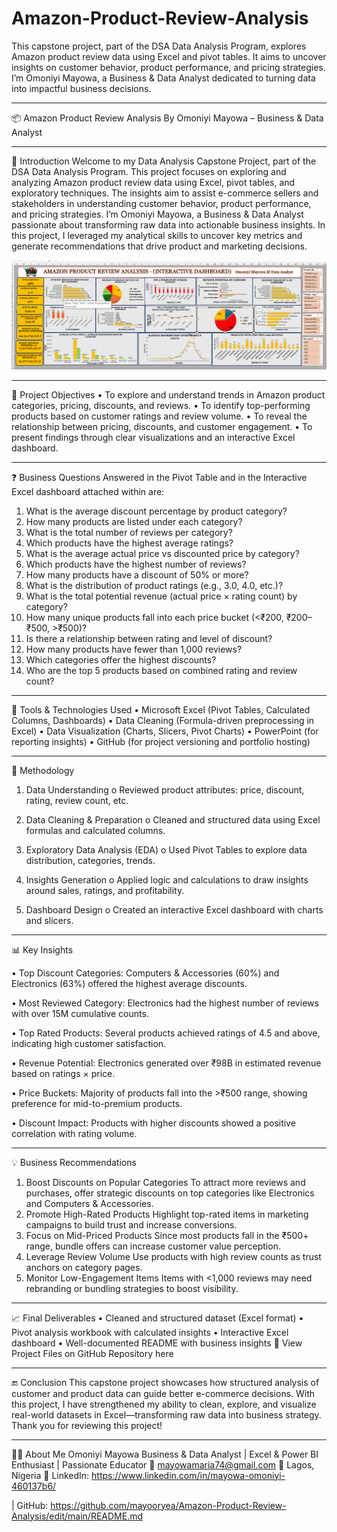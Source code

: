 # Amazon-Product-Review-Analysis
This capstone project, part of the DSA Data Analysis Program, explores Amazon product review data using Excel and pivot tables. It aims to uncover insights on customer behavior, product performance, and pricing strategies. I’m Omoniyi Mayowa, a Business &amp; Data Analyst dedicated to turning data into impactful business decisions.         


________________________________________
📦 Amazon Product Review Analysis
By Omoniyi Mayowa – Business & Data Analyst
________________________________________
🧾 Introduction
Welcome to my Data Analysis Capstone Project, part of the DSA Data Analysis Program. This project focuses on exploring and analyzing Amazon product review data using Excel, pivot tables, and exploratory techniques. The insights aim to assist e-commerce sellers and stakeholders in understanding customer behavior, product performance, and pricing strategies.
I’m Omoniyi Mayowa, a Business & Data Analyst passionate about transforming raw data into actionable business insights. In this project, I leveraged my analytical skills to uncover key metrics and generate recommendations that drive product and marketing decisions.

![image alt](https://github.com/mayooryea/Amazon-Product-Review-Analysis/blob/0e33d894ee221f2decbaf026584cff847c806fa4/1.%20Amazon%20dashboard.png)
________________________________________
🎯 Project Objectives
•	To explore and understand trends in Amazon product categories, pricing, discounts, and reviews.
•	To identify top-performing products based on customer ratings and review volume.
•	To reveal the relationship between pricing, discounts, and customer engagement.
•	To present findings through clear visualizations and an interactive Excel dashboard.
________________________________________
❓ Business Questions Answered in the Pivot Table and in the Interactive Excel dashboard attached within are:
1.	What is the average discount percentage by product category?
2.	How many products are listed under each category?
3.	What is the total number of reviews per category?
4.	Which products have the highest average ratings?
5.	What is the average actual price vs discounted price by category?
6.	Which products have the highest number of reviews?
7.	How many products have a discount of 50% or more?
8.	What is the distribution of product ratings (e.g., 3.0, 4.0, etc.)?
9.	What is the total potential revenue (actual price × rating count) by category?
10.	How many unique products fall into each price bucket (<₹200, ₹200–₹500, >₹500)?
11.	Is there a relationship between rating and level of discount?
12.	How many products have fewer than 1,000 reviews?
13.	Which categories offer the highest discounts?
14.	Who are the top 5 products based on combined rating and review count?
________________________________________
🧰 Tools & Technologies Used
•	Microsoft Excel (Pivot Tables, Calculated Columns, Dashboards)
•	Data Cleaning (Formula-driven preprocessing in Excel)
•	Data Visualization (Charts, Slicers, Pivot Charts)
•	PowerPoint (for reporting insights)
•	GitHub (for project versioning and portfolio hosting)
________________________________________
🔬 Methodology

1.	Data Understanding
o	Reviewed product attributes: price, discount, rating, review count, etc.

3.	Data Cleaning & Preparation
o	Cleaned and structured data using Excel formulas and calculated columns.

5.	Exploratory Data Analysis (EDA)
o	Used Pivot Tables to explore data distribution, categories, trends.

7.	Insights Generation
o	Applied logic and calculations to draw insights around sales, ratings, and profitability.

9.	Dashboard Design
o	Created an interactive Excel dashboard with charts and slicers.
________________________________________
📊 Key Insights

•	Top Discount Categories: Computers & Accessories (60%) and Electronics (63%) offered the highest average discounts.

•	Most Reviewed Category: Electronics had the highest number of reviews with over 15M cumulative counts.

•	Top Rated Products: Several products achieved ratings of 4.5 and above, indicating high customer satisfaction.

•	Revenue Potential: Electronics generated over ₹98B in estimated revenue based on ratings × price.

•	Price Buckets: Majority of products fall into the >₹500 range, showing preference for mid-to-premium products.

•	Discount Impact: Products with higher discounts showed a positive correlation with rating volume.

________________________________________
💡 Business Recommendations
1.	Boost Discounts on Popular Categories
To attract more reviews and purchases, offer strategic discounts on top categories like Electronics and Computers & Accessories.
2.	Promote High-Rated Products
Highlight top-rated items in marketing campaigns to build trust and increase conversions.
3.	Focus on Mid-Priced Products
Since most products fall in the ₹500+ range, bundle offers can increase customer value perception.
4.	Leverage Review Volume
Use products with high review counts as trust anchors on category pages.
5.	Monitor Low-Engagement Items
Items with <1,000 reviews may need rebranding or bundling strategies to boost visibility.
________________________________________
📈 Final Deliverables
•	 Cleaned and structured dataset (Excel format)
•	Pivot analysis workbook with calculated insights
•	Interactive Excel dashboard
•	Well-documented README with business insights
📁 View Project Files on GitHub Repository here
________________________________________
🔚 Conclusion
This capstone project showcases how structured analysis of customer and product data can guide better e-commerce decisions. With this project, I have strengthened my ability to clean, explore, and visualize real-world datasets in Excel—transforming raw data into business strategy.
Thank you for reviewing this project!
________________________________________
🙋‍♂️ About Me
Omoniyi Mayowa
Business & Data Analyst | Excel & Power BI Enthusiast | Passionate Educator
📩 mayowamaria74@gmail.com
📍 Lagos, Nigeria
🔗 LinkedIn: https://www.linkedin.com/in/mayowa-omoniyi-460137b6/

| GitHub: https://github.com/mayooryea/Amazon-Product-Review-Analysis/edit/main/README.md

